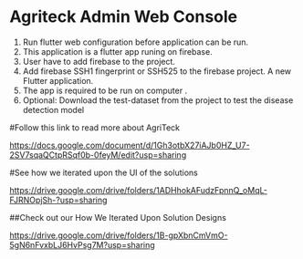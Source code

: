 # Agriteck Admin Web Console

1. Run flutter web configuration before application can be run.
2. This application is a flutter app runing on firebase.
3. User have to add firebase to the project.
4. Add firebase SSH1 fingerprint or SSH525 to the firebase project. A new Flutter application.
5. The app is required to be run on computer .
6. Optional: Download the test-dataset from the project to test the disease detection model

#Follow this link to read more about AgriTeck

https://docs.google.com/document/d/1Gh3otbX27iAJb0HZ_U7-2SV7sqaQCtpRSqf0b-0feyM/edit?usp=sharing

#See how we iterated upon the UI of the solutions

https://drive.google.com/drive/folders/1ADHhokAFudzFpnnQ_oMqL-FJRNOpjSh-?usp=sharing

##Check out our How We Iterated Upon Solution Designs

https://drive.google.com/drive/folders/1B-gpXbnCmVmO-5gN6nFvxbLJ6HvPsg7M?usp=sharing



